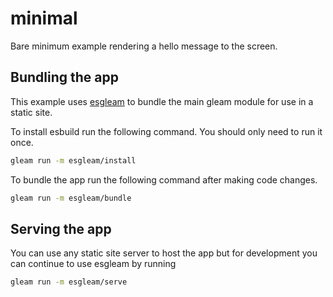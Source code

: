 # minimal

Bare minimum example rendering a hello message to the screen.

## Bundling the app

This example uses [esgleam](https://hexdocs.pm/esgleam/) to bundle the main gleam module for use in a static site.

To install esbuild run the following command. You should only need to run it once.

```bash
gleam run -m esgleam/install
```

To bundle the app run the following command after making code changes.

```bash
gleam run -m esgleam/bundle
```

## Serving the app

You can use any static site server to host the app but for development you can continue to use esgleam by running

```bash
gleam run -m esgleam/serve
```
